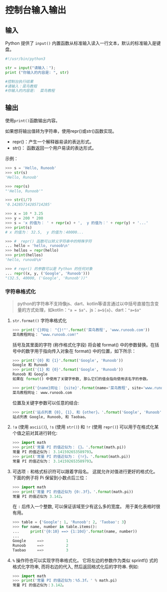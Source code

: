 # 控制台输入输出

## 输入

Python 提供了 `input()` 内置函数从标准输入读入一行文本，默认的标准输入是键盘。

```python
#!/usr/bin/python3

str = input("请输入：");
print ("你输入的内容是: ", str)

#控制台执行结果
#请输入：菜鸟教程
#你输入的内容是:  菜鸟教程
```

## 输出

使用`print()`函数输出内容。

如果想将输出值转为字符串，使用repr()或str()函数实现。

- repr()：产生一个解释器易读的表达形式。
- str()： 函数返回一个用户易读的表达形式。

示例：

```python
>>> s = 'Hello, Runoob'
>>> str(s)
'Hello, Runoob'

>>> repr(s)
"'Hello, Runoob'"

>>> str(1/7)
'0.14285714285714285'

>>> x = 10 * 3.25
>>> y = 200 * 200
>>> s = 'x 的值为： ' + repr(x) + ',  y 的值为：' + repr(y) + '...'
>>> print(s)
# x 的值为： 32.5,  y 的值为：40000...

>>> #  repr() 函数可以转义字符串中的特殊字符
... hello = 'hello, runoob\n'
>>> hellos = repr(hello)
>>> print(hellos)
'hello, runoob\n'

>>> # repr() 的参数可以是 Python 的任何对象
... repr((x, y, ('Google', 'Runoob')))
"(32.5, 40000, ('Google', 'Runoob'))"
```

### 字符串格式化

>python的字符串不支持像js、dart、kotlin等语言通过以中括号直接包含变量的方式处理，如kotlin：`"a = $a"`、js：`a=${a}`、dart：`"a=$a"`

1. `str.format()` 字符串格式化

    ```python
    >>> print('{}网址： "{}!"'.format('菜鸟教程', 'www.runoob.com'))
    菜鸟教程网址： "www.runoob.com!"
    ```

    括号及其里面的字符 (称作格式化字段) 将会被 format() 中的参数替换。在括号中的数字用于指向传入对象在 format() 中的位置，如下所示：

    ```python
    >>> print('{0} 和 {1}'.format('Google', 'Runoob'))
    Google 和 Runoob
    >>> print('{1} 和 {0}'.format('Google', 'Runoob'))
    Runoob 和 Google
    如果在 format() 中使用了关键字参数, 那么它们的值会指向使用该名字的参数。

    >>> print('{name}网址： {site}'.format(name='菜鸟教程', site='www.runoob.com'))
    菜鸟教程网址： www.runoob.com
    ```

    位置及关键字参数可以任意的结合:

    ```python
    >>> print('站点列表 {0}, {1}, 和 {other}。'.format('Google', 'Runoob', other='Taobao'))
    站点列表 Google, Runoob, 和 Taobao。
    ```

2. `!a` (使用 `ascii()`), `!s` (使用 `str()`) 和 `!r` (使用 `repr()`) 可以用于在格式化某个值之前对其进行转化:

    ```python
    >>> import math
    >>> print('常量 PI 的值近似为： {}。'.format(math.pi))
    常量 PI 的值近似为： 3.141592653589793。
    >>> print('常量 PI 的值近似为： {!r}。'.format(math.pi))
    常量 PI 的值近似为： 3.141592653589793。
    ```

3. 可选项 `:` 和格式标识符可以跟着字段名。 这就允许对值进行更好的格式化。 下面的例子将 Pi 保留到小数点后三位：

    ```python
    >>> import math
    >>> print('常量 PI 的值近似为 {0:.3f}。'.format(math.pi))
    常量 PI 的值近似为 3.142。
    ```

    在 `:` 后传入一个整数, 可以保证该域至少有这么多的宽度。 用于美化表格时很有用。

    ```python
    >>> table = {'Google': 1, 'Runoob': 2, 'Taobao': 3}
    >>> for name, number in table.items():
    ...     print('{0:10} ==> {1:10d}'.format(name, number))
    ... 
    Google     ==>          1
    Runoob     ==>          2
    Taobao     ==>          3
    ```

4. `%` 操作符也可以实现字符串格式化。 它将左边的参数作为类似 sprintf() 式的格式化字符串, 而将右边的代入, 然后返回格式化后的字符串. 例如:

    ```python
    >>> import math
    >>> print('常量 PI 的值近似为：%5.3f。' % math.pi)
    常量 PI 的值近似为：3.142。
    ```
